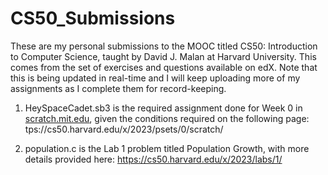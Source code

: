 # CS50_Submissions
These are my personal submissions to the MOOC titled CS50: Introduction to Computer Science, taught by David J. Malan at Harvard University. This comes from the set of exercises and questions available on edX. Note that this is being updated in real-time and I will keep uploading more of my assignments as I complete them for record-keeping.  

1. HeySpaceCadet.sb3 is the required assignment done for Week 0 in [scratch.mit.edu](url), given the conditions required on the following page: tps://cs50.harvard.edu/x/2023/psets/0/scratch/

2. population.c is the Lab 1 problem titled Population Growth, with more details provided here: https://cs50.harvard.edu/x/2023/labs/1/



